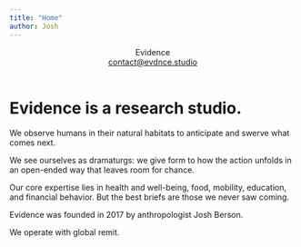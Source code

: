 ```yaml
---
title: "Home"
author: Josh
---
```


<header class="fadein">
<div class="branding">Evidence</div>
<div class="nav"><a href="mailto:contact@evdnce.studio">contact@evdnce.studio</a></div>
</header>

<h1 class="fadein">Evidence is a research studio.</h1>

<p class="fadein delay1">We observe humans in their natural habitats to anticipate and swerve what comes next.</p>

<p class="fadein delay2">We see ourselves as dramaturgs: we give form to how the action unfolds
in an open-ended way that leaves room for chance.</p>

<p class="fadein delay3">Our core expertise lies in health and well-being, food, mobility, education, and financial behavior.
But the best briefs are those we never saw coming.</p>

<p class="fadein delay4">Evidence was founded in 2017 by anthropologist Josh Berson.</p>

<p class="fadein delay5">We operate with global remit.</p>
